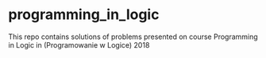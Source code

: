 # programming_in_logic
This repo contains solutions of problems presented on course Programming in Logic in (Programowanie w Logice) 2018

